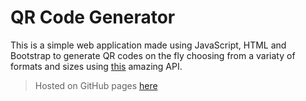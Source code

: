 # QR Code Generator

This is a simple web application made using
JavaScript, HTML and Bootstrap to generate
QR codes on the fly choosing from a variaty
of formats and sizes using [this](goar.me/api/)
amazing API.

> Hosted on GitHub pages [here](https://abdoarafh.github.io/qr-code-generator/)
